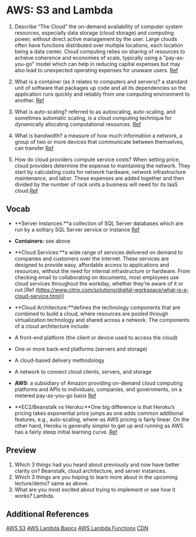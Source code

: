 # AWS: S3 and Lambda

1. Describe “The Cloud”
the on-demand availability of computer system resources, especially data storage (cloud storage) and computing power, without direct active management by the user. Large clouds often have functions distributed over multiple locations, each location being a data center. Cloud computing relies on sharing of resources to achieve coherence and economies of scale, typically using a "pay-as-you-go" model which can help in reducing capital expenses but may also lead to unexpected operating expenses for unaware users.
[Ref](https://en.wikipedia.org/wiki/Cloud_computing)

1. What is a container (as it relates to computers and servers)?  a standard unit of software that packages up code and all its dependencies so the application runs quickly and reliably from one computing environment to another. [Ref](https://www.docker.com/resources/what-container)
1. What is auto-scaling? referred to as autoscaling, auto-scaling, and sometimes automatic scaling, is a cloud computing technique for dynamically allocating computational resources. [Ref](https://avinetworks.com/glossary/auto-scaling/)
1. What is bandwidth? a measure of how much information a network, a group of two or more devices that communicate between themselves, can transfer [Ref](https://www.investopedia.com/terms/b/bandwidth.asp)
1. How do cloud providers compute service costs?
When setting price, cloud providers determine the expense to maintaining the network. They start by calculating costs for network hardware, network infrastructure maintenance, and labor. These expenses are added together and then divided by the number of rack units a business will need for its IaaS cloud.[Ref](https://expedient.com/knowledgebase/blog/2015-05-01-how-the-cost-of-cloud-computing-is-calculated/)


## Vocab
- **Server Instances:**a collection of SQL Server databases which are run by a solitary SQL Server service or instance [Ref](https://www.techopedia.com/definition/32149/server-instance)
- **Containers:** see above
- **Cloud Services:**a wide range of services delivered on demand to companies and customers over the internet. These services are designed to provide easy, affordable access to applications and resources, without the need for internal infrastructure or hardware. From checking email to collaborating on documents, most employees use cloud services throughout the workday, whether they’re aware of it or not.[Ref (https://www.citrix.com/solutions/digital-workspace/what-is-a-cloud-service.html)]
- **Cloud Architecture:**defines the technology components that are combined to build a cloud, where resources are pooled through virtualization technology and shared across a network. The components of a cloud architecture include: 

- A front-end platform (the client or device used to access the cloud) 
- One or more back-end platforms (servers and storage) 
- A cloud-based delivery methodology 
- A network to connect cloud clients, servers, and storage  

- **AWS:** a subsidiary of Amazon providing on-demand cloud computing platforms and APIs to individuals, companies, and governments, on a metered pay-as-you-go basis [Ref](https://en.wikipedia.org/wiki/Amazon_Web_Services)
- **EC2/Beanstalk vs Heroku:**One big difference is that Heroku’s pricing takes exponential price jumps as one adds common additional features, e.g., auto-scaling, where-as AWS pricing is fairly linear. On the other hand, Heroku is generally simpler to get up and running as AWS has a fairly steep initial learning curve. [Ref](https://codeburst.io/heroku-v-s-aws-elastic-beanstalk-1cc6f12ca3c7)


## Preview

1. Which 3 things had you heard about previously and now have better clarity on? Beanstalk, cloud architecture, and server instances.
1. Which 3 things are you hoping to learn more about in the upcoming lecture/demo? same as above.
1. What are you most excited about trying to implement or see how it works? Lambda.

## Additional References
[AWS S3](https://aws.amazon.com/s3/)
[AWS Lambda Basics](https://www.serverless.com/aws-lambda)
[AWS Lambda Functions](https://aws.amazon.com/lambda/)
[CDN](https://cyberhoot.com/cybrary/content-delivery-network-cdn/)